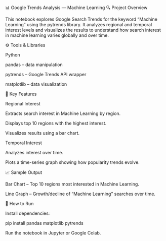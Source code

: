 📊 Google Trends Analysis — Machine Learning
🔍 Project Overview

This notebook explores Google Search Trends for the keyword “Machine Learning” using the pytrends library. It analyzes regional and temporal interest levels and visualizes the results to understand how search interest in machine learning varies globally and over time.

⚙️ Tools & Libraries

Python

pandas – data manipulation

pytrends – Google Trends API wrapper

matplotlib – data visualization

📌 Key Features

Regional Interest

Extracts search interest in Machine Learning by region.

Displays top 10 regions with the highest interest.

Visualizes results using a bar chart.

Temporal Interest

Analyzes interest over time.

Plots a time-series graph showing how popularity trends evolve.

📈 Sample Output

Bar Chart – Top 10 regions most interested in Machine Learning.

Line Graph – Growth/decline of “Machine Learning” searches over time.

🚀 How to Run

Install dependencies:

pip install pandas matplotlib pytrends


Run the notebook in Jupyter or Google Colab.

